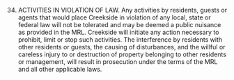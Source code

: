 34. ACTIVITIES IN VIOLATION OF LAW.  Any activities by residents, guests or agents that would place Creekside in violation of any local, state or federal law will not be tolerated and may be deemed a public nuisance as provided in the MRL. Creekside will initiate any action necessary to prohibit, limit or stop such activities. The interference by residents with other residents or guests, the causing of disturbances, and the willful or careless injury to or destruction of property belonging to other residents or management, will result in prosecution under the terms of the MRL and all other applicable laws.
